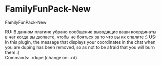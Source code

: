 # FamilyFunPack-New
FamilyFunPack-New

RU:
В данном плагине убрано сообщение выводящие ваши координаты в чат когда вы дюпаете, чтобы не бояться за то что вы их спалите :)
  US:
  In this plugin, the message that displays your coordinates in the chat when you are duping has been removed, so as not to be afraid that you will burn them :)  
  Commands: .rdupe (change on: .rd) 
